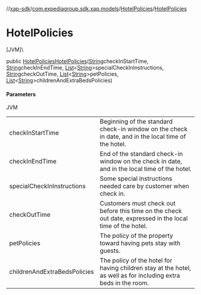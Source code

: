 //[xap-sdk](../../../index.md)/[com.expediagroup.sdk.xap.models](../index.md)/[HotelPolicies](index.md)/[HotelPolicies](-hotel-policies.md)

# HotelPolicies

[JVM]\

public [HotelPolicies](index.md)[HotelPolicies](-hotel-policies.md)([String](https://docs.oracle.com/javase/8/docs/api/java/lang/String.html)checkInStartTime, [String](https://docs.oracle.com/javase/8/docs/api/java/lang/String.html)checkInEndTime, [List](https://docs.oracle.com/javase/8/docs/api/java/util/List.html)&lt;[String](https://docs.oracle.com/javase/8/docs/api/java/lang/String.html)&gt;specialCheckInInstructions, [String](https://docs.oracle.com/javase/8/docs/api/java/lang/String.html)checkOutTime, [List](https://docs.oracle.com/javase/8/docs/api/java/util/List.html)&lt;[String](https://docs.oracle.com/javase/8/docs/api/java/lang/String.html)&gt;petPolicies, [List](https://docs.oracle.com/javase/8/docs/api/java/util/List.html)&lt;[String](https://docs.oracle.com/javase/8/docs/api/java/lang/String.html)&gt;childrenAndExtraBedsPolicies)

#### Parameters

JVM

| | |
|---|---|
| checkInStartTime | Beginning of the standard check-in window on the check in date, and in the local time of the hotel. |
| checkInEndTime | End of the standard check-in window on the check in date, and in the local time of the hotel. |
| specialCheckInInstructions | Some special instructions needed care by customer when check in. |
| checkOutTime | Customers must check out before this time on the check out date, expressed in the local time of the hotel. |
| petPolicies | The policy of the property toward having pets stay with guests. |
| childrenAndExtraBedsPolicies | The policy of the hotel for having children stay at the hotel, as well as for including extra beds in the room. |
